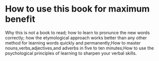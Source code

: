 # How to use this book for maximum benefit
Why this is not a book to read; how to learn to pronunce the new
words correctly; how the etymological approach works better than any
other method for learning words quickly and permanently;How to master
nouns,verbs,adjectives,and adverbs in five to ten minutes;How to use 
the psychological principles of learning to sharpen your verbal skills.
